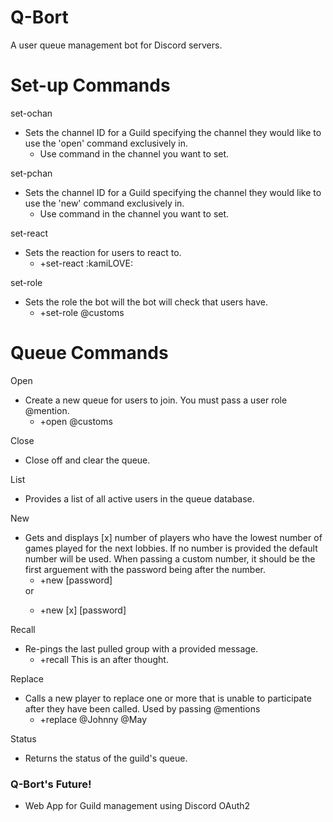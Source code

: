 # Q-Bort
A user queue management bot for Discord servers.
<h1>Set-up Commands</h1>

set-ochan
<ul><li>
  Sets the channel ID for a Guild specifying the channel they would like to use the 'open' command exclusively in.
  <ul><li>
  Use command in the channel you want to set.
  </ul></li>
</ul></li>

set-pchan
<ul><li>
  Sets the channel ID for a Guild specifying the channel they would like to use the 'new' command exclusively in.
  <ul><li>
  Use command in the channel you want to set.
  </ul></li>
</ul></li>

set-react
<ul><li>
  Sets the reaction for users to react to.
  <ul><li>
  +set-react :kamiLOVE:
  </ul></li>
</ul></li>

set-role
<ul><li>
  Sets the role the bot will the bot will check that users have.
  <ul><li>
  +set-role @customs
  </ul></li>
</ul></li>

<h1>Queue Commands</h1>

Open
<ul><li>
  Create a new queue for users to join. You must pass a user role @mention. 
  <ul><li>
    +open @customs
  </ul></li>
</ul></li>

Close
<ul><li>
  Close off and clear the queue.
</ul></li>

List
<ul><li>
  Provides a list of all active users in the queue database.
</ul></li>

New
<ul><li>
  Gets and displays [x] number of players who have the lowest number of games played for the next lobbies. If no number is provided the default number will be used. When passing a custom number, it should be the first arguement with the password being after the number.
  <ul><li>
    +new [password]
  </ul></li>
  or
  <ul><li>
    +new [x] [password]
  </ul></li>
</ul></li>

Recall
<ul><li>
  Re-pings the last pulled group with a provided message.
  <ul><li>
    +recall This is an after thought.
  </ul></li>
</ul></li>

Replace
<ul><li>
  Calls a new player to replace one or more that is unable to participate after they have been called. Used by passing @mentions
  <ul><li>
    +replace @Johnny @May
  </ul></li>
</ul></li>

Status
<ul><li>
  Returns the status of the guild's queue.
</ul></li>
<h3>Q-Bort's Future!</h3>
<ul><li>
  Web App for Guild management using Discord OAuth2
</li></ul>
